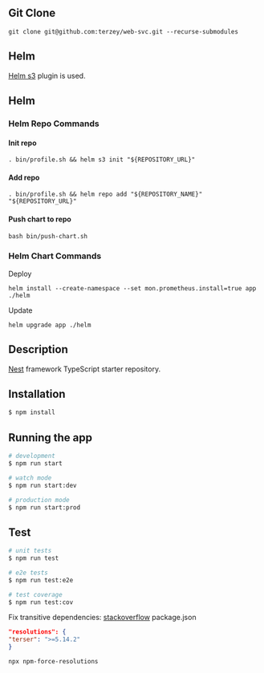 ## Git Clone
```shell
git clone git@github.com:terzey/web-svc.git --recurse-submodules 
```
## Helm
[Helm s3](https://github.com/hypnoglow/helm-s3) plugin is used.
## Helm
### Helm Repo Commands
#### Init repo
```shell
. bin/profile.sh && helm s3 init "${REPOSITORY_URL}"
```
#### Add repo
```shell
. bin/profile.sh && helm repo add "${REPOSITORY_NAME}" "${REPOSITORY_URL}"
```
#### Push chart to repo
```shell
bash bin/push-chart.sh
```
### Helm Chart Commands
Deploy
```shell
helm install --create-namespace --set mon.prometheus.install=true app ./helm
```
Update
```shell
helm upgrade app ./helm
```

## Description

[Nest](https://github.com/nestjs/nest) framework TypeScript starter repository.

## Installation

```bash
$ npm install
```

## Running the app

```bash
# development
$ npm run start

# watch mode
$ npm run start:dev

# production mode
$ npm run start:prod
```

## Test

```bash
# unit tests
$ npm run test

# e2e tests
$ npm run test:e2e

# test coverage
$ npm run test:cov
```
Fix transitive dependencies: [stackoverflow](https://stackoverflow.com/questions/56634474/npm-how-to-update-upgrade-transitive-dependencies)
package.json
```json
"resolutions": {
"terser": ">=5.14.2"
}
```
```shell
npx npm-force-resolutions 
```
